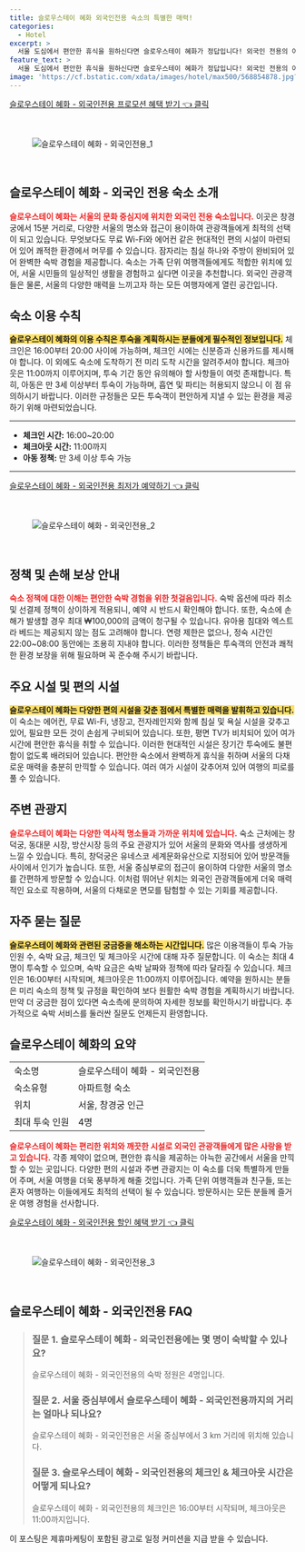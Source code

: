 ```yaml
---
title: 슬로우스테이 혜화 외국인전용 숙소의 특별한 매력!
categories:
  - Hotel
excerpt: >
  서울 도심에서 편안한 휴식을 원하신다면 슬로우스테이 혜화가 정답입니다! 외국인 전용의 아늑한 아파트에서 창경궁과 주요 명소를 가까이에서 즐겨보세요.
feature_text: >
  서울 도심에서 편안한 휴식을 원하신다면 슬로우스테이 혜화가 정답입니다! 외국인 전용의 아늑한 아파트에서 창경궁과 주요 명소를 가까이에서 즐겨보세요.
image: 'https://cf.bstatic.com/xdata/images/hotel/max500/568854878.jpg?k=940389c99d834daaff367c3a7b048d2cb6b923dec27e2bf2508745dc24ab71fe&o=&hp=1'
---
```


<p><a class="modoo-button" href="https://tinyurl.com/272k4bh7" rel="nofollow noopener">슬로우스테이 혜화 - 외국인전용 프로모션 혜택 받기 👈 클릭</a></p><br/>
<figure class="image"><img alt="슬로우스테이 혜화 - 외국인전용_1" src="https://cf.bstatic.com/xdata/images/hotel/max1024x768/568854870.jpg?k=14b419db232393c470ea354fd9bf0ea346b2a69b909c6a81d87be514d12824f5&amp;o=&amp;hp=1"/></figure><br/>

<h2 id="슬로우스테이_혜화_소개">슬로우스테이 혜화 - 외국인 전용 숙소 소개</h2>
<p><b><span style="color: #ee2323;">슬로우스테이 혜화는 서울의 문화 중심지에 위치한 외국인 전용 숙소입니다.</span></b> 이곳은 창경궁에서 15분 거리로, 다양한 서울의 명소와 접근이 용이하여 관광객들에게 최적의 선택이 되고 있습니다. 무엇보다도 무료 Wi-Fi와 에어컨 같은 현대적인 편의 시설이 마련되어 있어 쾌적한 환경에서 머무를 수 있습니다. 잠자리는 침실 하나와 주방이 완비되어 있어 완벽한 숙박 경험을 제공합니다. 숙소는 가족 단위 여행객들에게도 적합한 위치에 있어, 서울 시민들의 일상적인 생활을 경험하고 싶다면 이곳을 추천합니다. 외국인 관광객들은 물론, 서울의 다양한 매력을 느끼고자 하는 모든 여행자에게 열린 공간입니다.</p>
<h2 id="숙소_이용_수칙">숙소 이용 수칙</h2>
<p><b><span style="background-color: #ffe066;">슬로우스테이 혜화의 이용 수칙은 투숙을 계획하시는 분들에게 필수적인 정보입니다.</span></b> 체크인은 16:00부터 20:00 사이에 가능하며, 체크인 시에는 신분증과 신용카드를 제시해야 합니다. 이 외에도 숙소에 도착하기 전 미리 도착 시간을 알려주셔야 합니다. 체크아웃은 11:00까지 이루어지며, 투숙 기간 동안 유의해야 할 사항들이 여럿 존재합니다. 특히, 아동은 만 3세 이상부터 투숙이 가능하며, 흡연 및 파티는 허용되지 않으니 이 점 유의하시기 바랍니다. 이러한 규정들은 모든 투숙객이 편안하게 지낼 수 있는 환경을 제공하기 위해 마련되었습니다.</p>
<hr/>
<ul>
<li><b>체크인 시간:</b> 16:00~20:00</li>
<li><b>체크아웃 시간:</b> 11:00까지</li>
<li><b>아동 정책:</b> 만 3세 이상 투숙 가능</li>
</ul>
<hr/>
<p><a class="modoo-button" href="https://tinyurl.com/272k4bh7" rel="nofollow noopener">슬로우스테이 혜화 - 외국인전용 최저가 예약하기 👈 클릭</a></p><br/>
<figure class="image"><img alt="슬로우스테이 혜화 - 외국인전용_2" src="https://cf.bstatic.com/xdata/images/hotel/max500/568854878.jpg?k=940389c99d834daaff367c3a7b048d2cb6b923dec27e2bf2508745dc24ab71fe&amp;o=&amp;hp=1"/></figure><br/>
<h2 id="정책_상세">정책 및 손해 보상 안내</h2>
<p><b><span style="color: #ee2323;">숙소 정책에 대한 이해는 편안한 숙박 경험을 위한 첫걸음입니다.</span></b> 숙박 옵션에 따라 취소 및 선결제 정책이 상이하게 적용되니, 예약 시 반드시 확인해야 합니다. 또한, 숙소에 손해가 발생할 경우 최대 ₩100,000의 금액이 청구될 수 있습니다. 유아용 침대와 엑스트라 베드는 제공되지 않는 점도 고려해야 합니다. 연령 제한은 없으나, 정숙 시간인 22:00~08:00 동안에는 조용히 지내야 합니다. 이러한 정책들은 투숙객의 안전과 쾌적한 환경 보장을 위해 필요하며 꼭 준수해 주시기 바랍니다.</p>
<h2 id="시설_및_편의사항">주요 시설 및 편의 시설</h2>
<p><b><span style="background-color: #ffe066;">슬로우스테이 혜화는 다양한 편의 시설을 갖춘 점에서 특별한 매력을 발휘하고 있습니다.</span></b> 이 숙소는 에어컨, 무료 Wi-Fi, 냉장고, 전자레인지와 함께 침실 및 욕실 시설을 갖추고 있어, 필요한 모든 것이 손쉽게 구비되어 있습니다. 또한, 평면 TV가 비치되어 있어 여가 시간에 편안한 휴식을 취할 수 있습니다. 이러한 현대적인 시설은 장기간 투숙에도 불편함이 없도록 배려되어 있습니다. 편안한 숙소에서 완벽하게 휴식을 취하며 서울의 다채로운 매력을 충분히 만끽할 수 있습니다. 여러 여가 시설이 갖추어져 있어 여행의 피로를 풀 수 있습니다.</p>
<h2 id="주변_관광지">주변 관광지</h2>
<p><b><span style="color: #ee2323;">슬로우스테이 혜화는 다양한 역사적 명소들과 가까운 위치에 있습니다.</span></b> 숙소 근처에는 창덕궁, 동대문 시장, 방산시장 등의 주요 관광지가 있어 서울의 문화와 역사를 생생하게 느낄 수 있습니다. 특히, 창덕궁은 유네스코 세계문화유산으로 지정되어 있어 방문객들 사이에서 인기가 높습니다. 또한, 서울 중심부로의 접근이 용이하여 다양한 서울의 명소를 간편하게 방문할 수 있습니다. 이처럼 뛰어난 위치는 외국인 관광객들에게 더욱 매력적인 요소로 작용하며, 서울의 다채로운 면모를 탐험할 수 있는 기회를 제공합니다.</p>
<h2 id="자주_묻는_질문">자주 묻는 질문</h2>
<p><b><span style="background-color: #ffe066;">슬로우스테이 혜화와 관련된 궁금증을 해소하는 시간입니다.</span></b> 많은 이용객들이 투숙 가능 인원 수, 숙박 요금, 체크인 및 체크아웃 시간에 대해 자주 질문합니다. 이 숙소는 최대 4명이 투숙할 수 있으며, 숙박 요금은 숙박 날짜와 정책에 따라 달라질 수 있습니다. 체크인은 16:00부터 시작되며, 체크아웃은 11:00까지 이루어집니다. 예약을 원하시는 분들은 미리 숙소의 정책 및 규정을 확인하여 보다 원활한 숙박 경험을 계획하시기 바랍니다. 만약 더 궁금한 점이 있다면 숙소측에 문의하여 자세한 정보를 확인하시기 바랍니다. 추가적으로 숙박 서비스를 둘러싼 질문도 언제든지 환영합니다.</p>
<h2 id="슬로우스테이_혜화_요약">슬로우스테이 혜화의 요약</h2>
<table>
<tr>
<td>숙소명</td>
<td>슬로우스테이 혜화 - 외국인전용</td>
</tr>
<tr>
<td>숙소유형</td>
<td>아파트형 숙소</td>
</tr>
<tr>
<td>위치</td>
<td>서울, 창경궁 인근</td>
</tr>
<tr>
<td>최대 투숙 인원</td>
<td>4명</td>
</tr>
</table>
<p><b><span style="color: #ee2323;">슬로우스테이 혜화는 편리한 위치와 깨끗한 시설로 외국인 관광객들에게 많은 사랑을 받고 있습니다.</span></b> 각종 제약이 없으며, 편안한 휴식을 제공하는 아늑한 공간에서 서울을 만끽할 수 있는 곳입니다. 다양한 편의 시설과 주변 관광지는 이 숙소를 더욱 특별하게 만들어 주며, 서울 여행을 더욱 풍부하게 해줄 것입니다. 가족 단위 여행객들과 친구들, 또는 혼자 여행하는 이들에게도 최적의 선택이 될 수 있습니다. 방문하시는 모든 분들께 즐거운 여행 경험을 선사합니다.</p>

<p><a class="modoo-button" href="https://tinyurl.com/272k4bh7" rel="nofollow noopener">슬로우스테이 혜화 - 외국인전용 할인 혜택 받기 👈 클릭</a></p><br>

<figure class="image"><img src="https://cf.bstatic.com/xdata/images/hotel/max500/568854907.jpg?k=4e46db215c46bd08ef96eae23062b0438ea74edabab5c7cdf5bba13b2886af8d&o=&hp=1" alt="슬로우스테이 혜화 - 외국인전용_3"></figure><br>
<h2 id="슬로우스테이 혜화 - 외국인전용_FAQ">슬로우스테이 혜화 - 외국인전용 FAQ</h2>
<div itemscope="" itemtype="https://schema.org/FAQPage"> <blockquote> <div itemscope="" itemprop="mainEntity" itemtype="https://schema.org/Question"> <h3 id="질문_1" itemprop="name">질문 1. 슬로우스테이 혜화 - 외국인전용에는 몇 명이 숙박할 수 있나요?</h3> <div itemscope="" itemprop="acceptedAnswer" itemtype="https://schema.org/Answer"> <span itemprop="text"> <p>슬로우스테이 혜화 - 외국인전용의 숙박 정원은 4명입니다.</p> </span> </div> </div> <div itemscope="" itemprop="mainEntity" itemtype="https://schema.org/Question"> <h3 id="질문_2" itemprop="name">질문 2. 서울 중심부에서 슬로우스테이 혜화 - 외국인전용까지의 거리는 얼마나 되나요?</h3> <div itemscope="" itemprop="acceptedAnswer" itemtype="https://schema.org/Answer"> <span itemprop="text"> <p>슬로우스테이 혜화 - 외국인전용은 서울 중심부에서 3 km 거리에 위치해 있습니다.</p> </span> </div> </div> <div itemscope="" itemprop="mainEntity" itemtype="https://schema.org/Question"> <h3 id="질문_3" itemprop="name">질문 3. 슬로우스테이 혜화 - 외국인전용의 체크인 & 체크아웃 시간은 어떻게 되나요?</h3> <div itemscope="" itemprop="acceptedAnswer" itemtype="https://schema.org/Answer"> <span itemprop="text"> <p>슬로우스테이 혜화 - 외국인전용의 체크인은 16:00부터 시작되며, 체크아웃은 11:00까지입니다.</p> </span> </div> </div> </blockquote> </div><p>이 포스팅은 제휴마케팅이 포함된 광고로 일정 커미션을 지급 받을 수 있습니다.</p>

